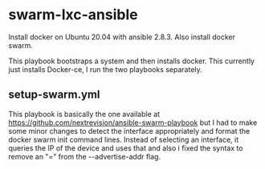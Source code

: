 # swarm-lxc-ansible

Install docker on Ubuntu 20.04 with ansible 2.8.3. Also install docker swarm.

This playbook bootstraps a system and then installs docker. This currently just installs Docker-ce, I run the two playbooks separately. 

## setup-swarm.yml
This playbook is basically the one available at https://github.com/nextrevision/ansible-swarm-playbook but I had to make some minor changes to detect the interface appropriately and format the docker swarm init command lines. Instead of selecting an interface, it queries the IP of the device and uses that and also i fixed the syntax to remove an "=" from the --advertise-addr flag. 
